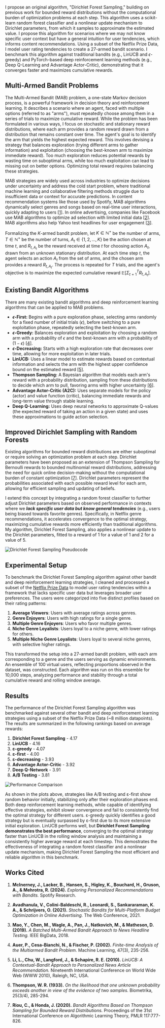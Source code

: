 I propose an original algorithm, "Dirichlet Forest Sampling," building on previous work for bounded reward distributions without the computational burden of optimization problems at each step. This algorithm uses a scikit-learn random forest classifier and a nonlinear update mechanism to Dirichlet parameters, from which it samples to approximate the estimated value. I propose this algorithm for scenarios where we may not know specific user context but have a general intuition for user tendencies, which informs content recommendations. Using a subset of the Netflix Prize Data, I model user rating tendencies to create a 27-armed bandit scenario. I benchmark this algorithm against traditional bandits (e.g., LinUCB and $\epsilon$-greedy) and PyTorch-based deep reinforcement learning methods (e.g., Deep Q-Learning and Advantage Actor-Critic), demonstrating that it converges faster and maximizes cumulative rewards.

## Multi-Armed Bandit Problems

The Multi-Armed Bandit (MAB) problem, a one-state Markov decision process, is a powerful framework in decision theory and reinforcement learning. It describes a scenario where an agent, faced with multiple options (referred to as "arms"), must repeatedly choose among them in a series of trials to maximize cumulative reward. While the problem has been formulated in various ways, I focus on stochastic and stationary reward distributions, where each arm provides a random reward drawn from a distribution that remains constant over time. The agent's goal is to identify the arm that yields the highest expected reward. This involves devising a strategy that balances exploration (trying different arms to gather information) and exploitation (choosing the best-known arm to maximize immediate reward). Too much exploration reduces potential rewards by wasting time on suboptimal arms, while too much exploitation can lead to missing out on better options. Optimizing total reward requires balancing these strategies.

MAB strategies are widely used across industries to optimize decisions under uncertainty and address the cold start problem, where traditional machine learning and collaborative filtering methods struggle due to insufficient data or context for accurate predictions. In content recommendation systems like those used by Spotify, MAB algorithms dynamically select genres and songs based on real-time user interactions, quickly adapting to users [[1](https://research.atspotify.com/publications/explore-exploit-explain-personalizing-explainable-recommendations-with-bandits/)]. In online advertising, companies like Facebook use MAB algorithms to optimize ad selection with limited initial data [[2](https://dl.acm.org/doi/abs/10.1145/3442381.3450074)]. MAB algorithms also help Yahoo test headlines for user engagement [[3](https://arxiv.org/abs/1908.06256)].

Formalizing the $K$-armed bandit problem, let $K \in \mathbb{N}^+$ be the number of arms, $T \in \mathbb{N}^+$ be the number of turns, $A_t \in \{1,2,...,K\}$ be the action chosen at time $t$, and $R_{t,A_t}$ be the reward received at time $t$ for choosing action $A_t$, drawn from an unknown stationary distribution. At each time step $t$, the agent selects an action $A_t$ from the set of arms, and the chosen arm provides a reward $R_{t, A_t}$. The process is repeated for $T$ trials, and the agent's objective is to maximize the expected cumulative reward $\mathbb{E}\left[\Sigma_{t=1}^T R_{t, A_t} \right]$.

## Existing Bandit Algorithms

There are many existing bandit algorithms and deep reinforcement learning algorithms that can be applied to MAB problems. 
- **$\epsilon$-First:** Begins with a pure exploration phase, selecting arms randomly for a fixed number of initial trials ($\epsilon$), before switching to a pure exploitation phase, repeatedly selecting the best-known arm.
- **$\epsilon$-Greedy:** Balances exploration and exploitation by choosing a random arm with a probability of $\epsilon$ and the best-known arm with a probability of $(1−\epsilon)$ [[4]](https://link.springer.com/article/10.1023/A:1013689704352).
- **$\epsilon$-Decreasing:** Starts with a high exploration rate that decreases over time, allowing for more exploitation in later trials.
- **LinUCB:** Uses a linear model to estimate rewards based on contextual information and selects the arm with the highest upper confidence bound on the estimated reward [[5]](https://dl.acm.org/doi/10.1145/1772690.1772758).
- **Thompson Sampling:** A Bayesian algorithm that models each arm's reward with a probability distribution, sampling from these distributions to decide which arm to pull, favoring arms with higher uncertainty [[6]](https://www.jstor.org/stable/2332286).
- **Advantage Actor-Critic (A2C):** Uses separate models for the policy (actor) and value function (critic), balancing immediate rewards and long-term value through stable learning.
- **Deep Q-Learning:** Uses deep neural networks to approximate Q-values (the expected reward of taking an action in a given state) and uses these approximations to guide action selection.


## Improved Dirichlet Sampling with Random Forests

Existing algorithms for bounded reward distributions are either suboptimal or require solving an optimization problem at each step. Dirichlet parameters have been proposed as an extension of Thompson Sampling for Bernoulli rewards to bounded multinomial reward distributions, addressing the need for quick online decision-making without the computational burden of constant optimization [[7](https://proceedings.mlr.press/v117/riou20a.html)]. Dirichlet parameters represent the probabilities associated with each possible reward level for each arm, allowing for efficient sampling and updating of beliefs. 

I extend this concept by integrating a random forest classifier to further adjust Dirichlet parameters based on observed performance in contexts where we ***lack specific user data but know general tendencies*** (e.g., users being biased towards favorite genres). Specifically, in Netflix genre recommendations, it accelerates convergence to the optimal strategy, maximizing cumulative rewards more efficiently than traditional algorithms. My algorithm, Dirichlet Forest Sampling, also applies a nonlinear update to the Dirichlet parameters, fitted to a reward of 1 for a value of 1 and 2 for a value of 5.

![Dirichlet Forest Sampling Pseudocode](./images/pseudocode.png)

## Experimental Setup

To benchmark the Dirichlet Forest Sampling algorithm against other bandit and deep reinforcement learning strategies, I cleaned and processed a subset of the [Netflix Prize Data](https://www.kaggle.com/datasets/netflix-inc/netflix-prize-data) to model user rating tendencies within a framework that lacks specific user data but leverages broader user preferences. The users were categorized into five distinct profiles based on their rating patterns:
1. **Average Viewers**: Users with average ratings across genres.
2. **Genre Enjoyers**: Users with high ratings for a single genre.
3. **Multiple Genre Enjoyers**: Users who favor multiple genres.
4. **Niche Genre Loyalists**: Users loyal to a niche genre, with lower ratings for others.
5. **Multiple Niche Genre Loyalists**: Users loyal to several niche genres, with selective higher ratings.

This transformed the setup into a 27-armed bandit problem, with each arm corresponding to a genre and the users serving as dynamic environments. An ensemble of 100 virtual users, reflecting proportions observed in the dataset, was constructed. Each algorithm was run on this ensemble for 10,000 steps, analyzing performance and stability through a total cumulative reward and rolling window average. 

## Results

The performance of the Dirichlet Forest Sampling algorithm was benchmarked against several other bandit and deep reinforcement learning strategies using a subset of the Netflix Prize Data (~8 million datapoints). The results are summarized in the following rankings based on average rewards:

1. **Dirichlet Forest Sampling** - 4.17
2. **LinUCB** - 4.16
3. **ε-greedy** - 4.07
4. **ε-first** - 4.00
5. **ε-decreasing** - 3.93
6. **Advantage Actor-Critic** - 3.92
7. **Deep Q-Network** - 3.91
8. **A/B Testing** - 3.81

![Performance Comparison](./images/performances.png)

As shown in the plots above, strategies like A/B testing and ε-first show random behavior initially, stabilizing only after their exploration phases end. Both deep reinforcement learning methods, while capable of identifying effective strategies, exhibit slower convergence and fail to consistently find the optimal strategy for different users. ε-greedy quickly identifies a good strategy but is eventually surpassed by ε-first due to its more extensive initial exploration. LinUCB performs well, but **Dirichlet Forest Sampling demonstrates the best performance**, converging to the optimal strategy faster than LinUCB in the rolling window analysis and maintaining a consistently higher average reward at each timestep. This demostrates the effectiveness of integrating a random forest classifier and a nonlinear update mechanism, making Dirichlet Forest Sampling the most efficient and reliable algorithm in this benchmark.

## Works Cited

1. **McInerney, J., Lacker, B., Hansen, S., Higley, K., Bouchard, H., Gruson, A., & Mehrotra, R. (2024).** *Exploring Personalized Recommendations with Bandits.* Spotify Research.

2. **Avadhanula, V., Colini-Baldeschi, R., Leonardi, S., Sankararaman, K. A., & Schrijvers, O. (2021).** *Stochastic Bandits for Multi-Platform Budget Optimization in Online Advertising.* The Web Conference, 2021.

3. **Mao, Y., Chen, M., Wagle, A., Pan, J., Natkovich, M., & Matheson, D. (2019).** *A Batched Multi-Armed Bandit Approach to News Headline Testing.* IEEE BigData, 2018.

4. **Auer, P., Cesa-Bianchi, N., & Fischer, P. (2002).** *Finite-time Analysis of the Multiarmed Bandit Problem.* Machine Learning, 47(3), 235-256.

5. **Li, L., Chu, W., Langford, J., & Schapire, R. E. (2010).** *LinUCB: A Contextual-Bandit Approach to Personalized News Article Recommendation.* Nineteenth International Conference on World Wide Web (WWW 2010), Raleigh, NC, USA.

6. **Thompson, W. R. (1933).** *On the likelihood that one unknown probability exceeds another in view of the evidence of two samples.* Biometrika, 25(3/4), 285-294.

7. **Riou, C., & Honda, J. (2020).** *Bandit Algorithms Based on Thompson Sampling for Bounded Reward Distributions.* Proceedings of the 31st International Conference on Algorithmic Learning Theory, PMLR 117:777-826.








